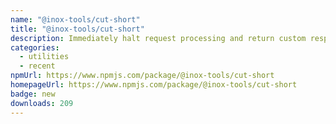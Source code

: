 ```yaml
---
name: "@inox-tools/cut-short"
title: "@inox-tools/cut-short"
description: Immediately halt request processing and return custom responses effortlessly.
categories:
  - utilities
  - recent
npmUrl: https://www.npmjs.com/package/@inox-tools/cut-short
homepageUrl: https://www.npmjs.com/package/@inox-tools/cut-short
badge: new
downloads: 209
---
```

